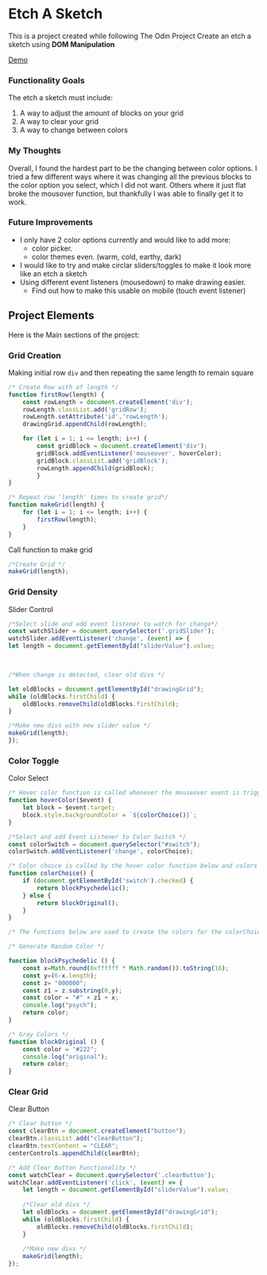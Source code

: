 # Etch A Sketch 
This is a project created while following The Odin Project
Create an etch a sketch using **DOM Manipulation**

[Demo](https://dizenver.github.io/etch-a-sketch/)

### Functionality Goals
The etch a sketch must include:
1. A way to adjust the amount of blocks on your grid
2. A way to clear your grid
3. A way to change between colors

### My Thoughts
Overall, I found the hardest part to be the changing between color options.  I tried a few different ways where it was changing all the previous blocks to the color option you select, which I did not want. Others where it just flat broke the mousover function, but thankfully I was able to finally get it to work.

### Future Improvements
- I only have 2 color options currently and would like to add more:
	-  color picker.
	- color themes even. (warm, cold, earthy, dark)
- I would like to try and make circlar sliders/toggles to make it look more like an etch a sketch
- Using different event listeners (mousedown) to make drawing easier.
	- Find out how to make this usable on mobile (touch event listener)


## Project Elements
Here is the Main sections of the project:

### Grid Creation
Making initial row `div` and then repeating the same length to remain square
```js
/* Create Row with of length */
function firstRow(length) {
	const rowLength = document.createElement('div');
	rowLength.classList.add('gridRow');
	rowLength.setAttribute('id','rowLength');
	drawingGrid.appendChild(rowLength);

	for (let i = 1; i <= length; i++) {
		const gridBlock = document.createElement('div');
		gridBlock.addEventListener('mouseover', hoverColor);
		gridBlock.classList.add('gridBlock');
		rowLength.appendChild(gridBlock);
		}
}

/* Repeat row 'length' times to create grid*/
function makeGrid(length) {
	for (let i = 1; i <= length; i++) {
		firstRow(length);
	}
}
```

Call function to make grid
```js
/*Create Grid */
makeGrid(length);
```


### Grid Density
Slider Control
```js
/*Select slide and add event listener to watch for change*/
const watchSlider = document.querySelector('.gridSlider');
watchSlider.addEventListener('change', (event) => {
let length = document.getElementById("sliderValue").value;

  

/*When change is detected, clear old divs */

let oldBlocks = document.getElementById("drawingGrid");
while (oldBlocks.firstChild) {
	oldBlocks.removeChild(oldBlocks.firstChild);
}

/*Make new divs with new slider value */
makeGrid(length);
});

```

### Color Toggle
Color Select
```js
/* Hover color function is called whenever the mouseover event is triggered within the grid. The even listener is added when the grid is created above*/
function hoverColor($event) {
	let block = $event.target;
	block.style.backgroundColor = `${colorChoice()}`;
}

/*Select and add Event Listener to Color Switch */
const colorSwitch = document.querySelector("#switch");
colorSwitch.addEventListener('change', colorChoice);

/* Color choice is called by the hover color function below and colors grid based on the state of the switch above */
function colorChoice() {
	if (document.getElementById('switch').checked) {
		return blockPsychedelic();
	} else {
		return blockOriginal();
	}
}

/* The functions below are used to create the colors for the colorChoice function above. */

/* Generate Random Color */

function blockPsychedelic () {
	const x=Math.round(0xffffff * Math.random()).toString(16);
	const y=(6-x.length);
	const z= "000000";
	const z1 = z.substring(0,y);
	const color = "#" + z1 + x;
	console.log("psych");
	return color;
}

/* Gray Colors */
function blockOriginal () {
	const color = "#222";
	console.log("original");
	return color;
}

```


### Clear Grid
Clear Button
```js
/* Clear button */
const clearBtn = document.createElement("button");
clearBtn.classList.add("clearButton");
clearBtn.textContent = "CLEAR";
centerControls.appendChild(clearBtn);

/* Add Clear Button Functionality */
const watchClear = document.querySelector('.clearButton');
watchClear.addEventListener('click', (event) => {
	let length = document.getElementById("sliderValue").value;
	
	/*Clear old divs */
	let oldBlocks = document.getElementById("drawingGrid");
	while (oldBlocks.firstChild) {
		oldBlocks.removeChild(oldBlocks.firstChild);
	}
	
	/*Make new divs */
	makeGrid(length);
});
```
